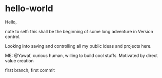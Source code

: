 # hello-world

Hello, 

note to self: this shall be the beginning of some long adventure in Version control. 

Looking into saving and controlling all my public ideas and projects here. 

ME: @Yawaf, curious human, willing to build cool stuffs. Motivated by direct value creation 

first branch, first commit 

